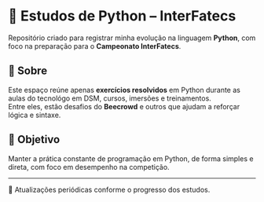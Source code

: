 # 🐍 Estudos de Python – InterFatecs

Repositório criado para registrar minha evolução na linguagem **Python**, com foco na preparação para o **Campeonato InterFatecs**.

## 📌 Sobre

Este espaço reúne apenas **exercícios resolvidos** em Python durante as aulas do tecnológo em DSM, cursos, imersões e treinamentos.  
Entre eles, estão desafios do **Beecrowd** e outros que ajudam a reforçar lógica e sintaxe.

## 🎯 Objetivo

Manter a prática constante de programação em Python, de forma simples e direta, com foco em desempenho na competição.

---

📎 Atualizações periódicas conforme o progresso dos estudos.

 
